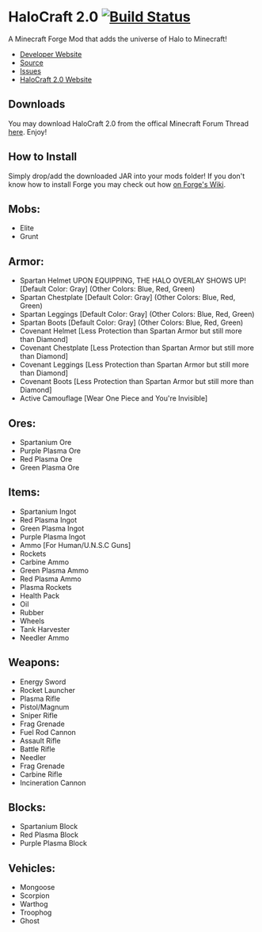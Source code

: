 HaloCraft 2.0 [![Build Status](173.79.220.242:8080/job/HaloCraft%202.0/badge/icon)](173.79.220.242:8080/job/HaloCraft%202.0/)
=============
A Minecraft Forge Mod that adds the universe of Halo to Minecraft!

* [Developer Website]
* [Source]
* [Issues]
* [HaloCraft 2.0 Website]

## Downloads

You may download HaloCraft 2.0 from the offical Minecraft Forum Thread [here]. Enjoy!

## How to Install

Simply drop/add the downloaded JAR into your mods folder! If you don't know how to install Forge you may check out how [on Forge's Wiki].

## Mobs:
* Elite
* Grunt

## Armor:
* Spartan Helmet UPON EQUIPPING, THE HALO OVERLAY SHOWS UP! [Default Color: Gray] (Other Colors: Blue, Red, Green)
* Spartan Chestplate [Default Color: Gray] (Other Colors: Blue, Red, Green)
* Spartan Leggings [Default Color: Gray] (Other Colors: Blue, Red, Green)
* Spartan Boots [Default Color: Gray] (Other Colors: Blue, Red, Green)
* Covenant Helmet [Less Protection than Spartan Armor but still more than Diamond]
* Covenant Chestplate [Less Protection than Spartan Armor but still more than Diamond]
* Covenant Leggings [Less Protection than Spartan Armor but still more than Diamond]
* Covenant Boots [Less Protection than Spartan Armor but still more than Diamond]
* Active Camouflage [Wear One Piece and You're Invisible]

## Ores:
* Spartanium Ore
* Purple Plasma Ore
* Red Plasma Ore
* Green Plasma Ore

## Items:
* Spartanium Ingot
* Red Plasma Ingot
* Green Plasma Ingot
* Purple Plasma Ingot
* Ammo [For Human/U.N.S.C Guns]
* Rockets
* Carbine Ammo
* Green Plasma Ammo
* Red Plasma Ammo
* Plasma Rockets
* Health Pack
* Oil
* Rubber
* Wheels
* Tank Harvester
* Needler Ammo

## Weapons:
* Energy Sword
* Rocket Launcher
* Plasma Rifle
* Pistol/Magnum
* Sniper Rifle
* Frag Grenade
* Fuel Rod Cannon
* Assault Rifle
* Battle Rifle
* Needler
* Frag Grenade
* Carbine Rifle
* Incineration Cannon

## Blocks:
* Spartanium Block
* Red Plasma Block
* Purple Plasma Block

## Vehicles:
* Mongoose
* Scorpion
* Warthog
* Troophog
* Ghost

[Developer Website]: http://negafinity.com
[Issues]: https://github.com/hsyyid/HaloMod/issues
[HaloCraft 2.0 Website]: http://halocraft.us
[Source]: https://github.com/hsyyid/HaloMod
[here]: http://www.minecraftforum.net/forums/mapping-and-modding/minecraft-mods/2368535-halocraft-2-0-v1-3-mod-for-minecraft-1-8
[on Forge's Wiki]: http://www.minecraftforge.net/wiki/Installation/Universal